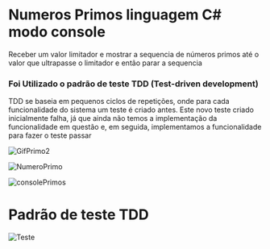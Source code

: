 # Numeros Primos linguagem C# modo console
Receber um valor limitador e mostrar a sequencia de números primos até o valor que ultrapasse o limitador e então parar a sequencia

### Foi Utilizado o padrão de teste TDD (Test-driven development)

TDD se baseia em pequenos ciclos de repetições, onde para cada funcionalidade do sistema um teste é criado antes. Este novo teste criado inicialmente falha, já que ainda não temos a implementação da funcionalidade em questão e, em seguida, implementamos a funcionalidade para fazer o teste passar

![GifPrimo2](https://user-images.githubusercontent.com/48251038/74603820-41f34580-5096-11ea-8b85-3766a0080bd6.gif)

![NumeroPrimo](https://user-images.githubusercontent.com/48251038/74579773-ec2a7a80-4f7b-11ea-92cd-ac8faf85e9ce.JPG)

![consolePrimos](https://user-images.githubusercontent.com/48251038/74579791-272cae00-4f7c-11ea-9132-edd361542abd.JPG)

# Padrão de teste TDD 


![Teste](https://user-images.githubusercontent.com/48251038/74597085-9adfc100-5037-11ea-8a1b-5d0851a786f5.JPG)

